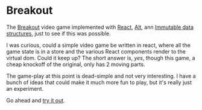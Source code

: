 # Breakout
The [Breakout](https://en.wikipedia.org/wiki/Breakout_%28video_game%29) video game
implemented with [React](https://facebook.github.io/react/), [Alt](http://alt.js.org/),
ann [Immutable data structures](https://facebook.github.io/immutable-js/), just to see if this was possible.

I was curious, could a simple video game be written in react, where all the
game state is in a store and the various React components render to the virtual dom.
Could it keep up?  The short answer is, _yes_, though this game, a cheap knockoff of
the original, only has 2 moving parts.

The game-play at this point is dead-simple and not very interesting. I have
a bunch of ideas that could make
it much more fun to play, but it's really just an experiment.

Go ahead and [try it out](https://eschiebel.github.io/).
